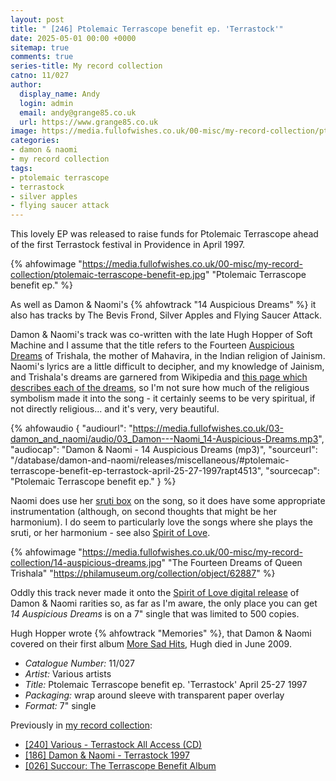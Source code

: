 ```yaml
---
layout: post
title: " [246] Ptolemaic Terrascope benefit ep. 'Terrastock'"
date: 2025-05-01 00:00 +0000
sitemap: true
comments: true
series-title: My record collection
catno: 11/027
author:
  display_name: Andy
  login: admin
  email: andy@grange85.co.uk
  url: https://www.grange85.co.uk
image: https://media.fullofwishes.co.uk/00-misc/my-record-collection/ptolemaic-terrascope-benefit-ep.jpg
categories:
- damon & naomi
- my record collection
tags:
- ptolemaic terrascope
- terrastock
- silver apples
- flying saucer attack
---
```

This lovely EP was released to raise funds for Ptolemaic Terrascope ahead of the first Terrastock festival in Providence in April 1997.

{% ahfowimage "https://media.fullofwishes.co.uk/00-misc/my-record-collection/ptolemaic-terrascope-benefit-ep.jpg" "Ptolemaic Terrascope benefit ep." %}

As well as Damon & Naomi's {% ahfowtrack "14 Auspicious Dreams" %} it also has tracks by The Bevis Frond, Silver Apples and Flying Saucer Attack.

Damon & Naomi's track was co-written with the late Hugh Hopper of Soft Machine and I assume that the title refers to the Fourteen [Auspicious Dreams](https://en.wikipedia.org/wiki/Auspicious_dreams_in_Jainism) of Trishala, the mother of Mahavira, in the Indian religion of Jainism. Naomi's lyrics are a little difficult to decipher, and my knowledge of Jainism, and Trishala's dreams are garnered from Wikipedia and [this page which describes each of the dreams](https://oshwal.org.uk/14-auspicious-dreams-swapna-of-trishala-mata/), so I'm not sure how much of the religious symbolism made it into the song - it certainly seems to be very spiritual, if not directly religious... and it's very, very beautiful.

{% ahfowaudio {
"audiourl": "https://media.fullofwishes.co.uk/03-damon_and_naomi/audio/03_Damon---Naomi_14-Auspicious-Dreams.mp3",
"audiocap": "Damon & Naomi - 14 Auspicious Dreams (mp3)",
"sourceurl": "/database/damon-and-naomi/releases/miscellaneous/#ptolemaic-terrascope-benefit-ep-terrastock-april-25-27-1997rapt4513",
"sourcecap": "Ptolemaic Terrascope benefit ep."
} %}

Naomi does use her [sruti box](https://en.wikipedia.org/wiki/Shruti_box) on the song, so it does have some appropriate instrumentation (although, on second thoughts that might be her harmonium). I do seem to particularly love the songs where she plays the sruti, or her harmonium - see also [Spirit of Love](/2009/05/20/mp3-lost-tracks-5-damon-naomi-spirit-of-love/).

{% ahfowimage "https://media.fullofwishes.co.uk/00-misc/my-record-collection/14-auspicious-dreams.jpg" "The Fourteen Dreams of Queen Trishala" "https://philamuseum.org/collection/object/62887" %}

Oddly this track never made it onto the [Spirit of Love digital release](https://damonandnaomi.bandcamp.com/album/spirit-of-love-b-sides-bonuses-and-soundtracks) of Damon & Naomi rarities so, as far as I'm aware, the only place you can get _14 Auspicious Dreams_ is on a 7" single that was limited to 500 copies.

Hugh Hopper wrote {% ahfowtrack "Memories" %}, that Damon & Naomi covered on their first album [More Sad Hits](/database/damon-and-naomi/releases/more-sad-hits/), Hugh died in June 2009.

 - *Catalogue Number:* 11/027
 - *Artist:* Various artists
 - *Title:* Ptolemaic Terrascope benefit ep. 'Terrastock' April 25-27 1997
 - *Packaging:* wrap around sleeve with transparent paper overlay
 - *Format:* 7" single

Previously in [my record collection](/category/my-record-collection):
 - [\[240\] Various - Terrastock All Access (CD)](/2025/04/14/my-record-collection-various-terrastock-all-access-cd/)
 - [\[186\] Damon & Naomi - Terrastock 1997](/2024/10/10/my-record-collection-178-damon-naomi-terrastock-1997/)
 - [\[026\] Succour: The Terrascope Benefit Album](/2023/04/17/my-record-collection-026-succour-the-terrascope-benefit-album/)

